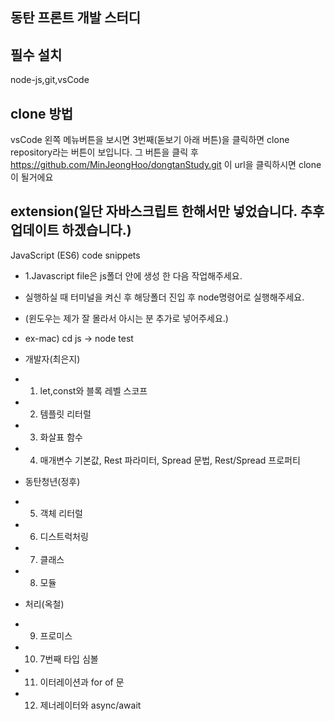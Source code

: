 ## 동탄 프론트 개발 스터디

## 필수 설치 
node-js,git,vsCode

## clone 방법
vsCode 왼쪽 메뉴버튼을 보시면 3번째(돋보기 아래 버튼)을 클릭하면 clone repository라는 버튼이 보입니다. 그 버튼을 클릭 후
https://github.com/MinJeongHoo/dongtanStudy.git 이 url을 클릭하시면 clone이 될거에요





## extension(일단 자바스크립트 한해서만 넣었습니다. 추후 업데이트 하겠습니다.)
JavaScript (ES6) code snippets


- 1.Javascript file은 js폴더 안에 생성 한 다음 작업해주세요.
 - 실행하실 때 터미널을 켜신 후 해당폴더 진입 후 node명령어로 실행해주세요.
 - (윈도우는 제가 잘 몰라서 아시는 분 추가로 넣어주세요.)
 - ex-mac) cd js -> node test 

- 개발자(최은지)
 - 1. let,const와 블록 레벨 스코프
 - 2. 템플릿 리터럴
 - 3. 화살표 함수
 - 4. 매개변수 기본값, Rest 파라미터, Spread 문법, Rest/Spread 프로퍼티

- 동탄청년(정후)
 - 5. 객체 리터럴
 - 6. 디스트럭처링
 - 7. 클래스
 - 8. 모듈

- 처리(옥철)
 - 9. 프로미스
 - 10. 7번째 타입 심볼
 - 11. 이터레이션과 for of 문
 - 12. 제너레이터와 async/await